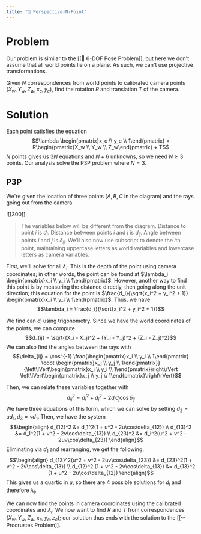 ```yaml
---
title: "📏 Perspective-N-Point"
---
```

# Problem
Our problem is similar to the [[🔖 6-DOF Pose Problem]], but here we don't assume that all world points lie on a plane. As such, we can't use projective transformations.

Given $N$ correspondences from world points to calibrated camera points $(X_w, Y_w, Z_w, x_c, y_c)$, find the rotation $R$ and translation $T$ of the camera.

# Solution
Each point satisfies the equation $$\lambda \begin{pmatrix}x_c \\ y_c \\ 1\end{pmatrix} = R\begin{pmatrix}X_w \\ Y_w \\ Z_w\end{pmatrix} + T$$
$N$ points gives us $3N$ equations and $N + 6$ unknowns, so we need $N \geq 3$ points. Our analysis solve the P3P problem where $N = 3$.

## P3P
We're given the location of three points ($A, B, C$ in the diagram) and the rays going out from the camera.

![[300]]
> The variables below will be different from the diagram. Distance to point $i$ is $d_i$. Distance between points $i$ and $j$ is $d_{ij}$. Angle between points $i$ and $j$ is $\delta_{ij}$. We'll also now use subscript to denote the $i$th point, maintaining uppercase letters as world variables and lowercase letters as camera variables.

First, we'll solve for all $\lambda_i$. This is the depth of the point using camera coordinates; in other words, the point can be found at $\lambda_i \begin{pmatrix}x_i \\ y_i \\ 1\end{pmatrix}$. However, another way to find this point is by measuring the distance directly, then going along the unit direction; this equation for the point is $\frac{d_i}{\sqrt{x_i^2 + y_i^2 + 1}} \begin{pmatrix}x_i \\ y_i \\ 1\end{pmatrix}$. Thus, we have $$\lambda_i = \frac{d_i}{\sqrt{x_i^2 + y_i^2 + 1}}$$

We find can $d_i$ using trigonometry. Since we have the world coordinates of the points, we can compute $$d_{ij} = \sqrt{(X_i - X_j)^2 + (Y_i - Y_j)^2 + (Z_i - Z_j)^2}$$We can also find the angles between the rays with $$\delta_{ij} = \cos^{-1} \frac{\begin{pmatrix}x_i \\ y_i \\ 1\end{pmatrix} \cdot \begin{pmatrix}x_j \\ y_j \\ 1\end{pmatrix}}{\left\lVert\begin{pmatrix}x_i \\ y_i \\ 1\end{pmatrix}\right\rVert \left\lVert\begin{pmatrix}x_j \\ y_j \\ 1\end{pmatrix}\right\rVert}$$

Then, we can relate these variables together with $$d_{ij}^2 = d_i^2 + d_j^2 - 2d_id_j\cos \delta_{ij}$$
We have three equations of this form, which we can solve by setting $d_2 = ud_1, d_3 = vd_1$. Then, we have the system $$\begin{align} d_{12}^2 &= d_1^2(1 + u^2 - 2u\cos\delta_{12}) \\ d_{13}^2 &= d_1^2(1 + v^2 - 2v\cos\delta_{13}) \\ d_{23}^2 &= d_i^2(u^2 + v^2 - 2uv\cos\delta_{23}) \end{align}$$
Eliminating via $d_1$ and rearranging, we get the following. $$\begin{align} d_{13}^2(u^2 + v^2 - 2uv\cos\delta_{23}) &= d_{23}^2(1 + v^2 - 2v\cos\delta_{13}) \\ d_{12}^2 (1 + v^2 - 2v\cos\delta_{13}) &= d_{13}^2 (1 + u^2 - 2u\cos\delta_{12}) \end{align}$$
This gives us a quartic in $u$, so there are $4$ possible solutions for $d_i$ and therefore $\lambda_i$.

We can now find the points in camera coordinates using the calibrated coordinates and $\lambda_i$. We now want to find $R$ and $T$ from correspondences $(X_w, Y_w, Z_w, x_c, y_c, z_c)$; our solution thus ends with the solution to the [[⚰️ Procrustes Problem]].